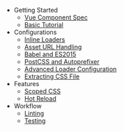 - Getting Started
  - [Vue Component Spec](start/spec.md)
  - [Basic Tutorial](start/tutorial.md)
- Configurations
  - [Inline Loaders](configurations/inline-loaders.md)
  - [Asset URL Handling](configurations/asset-url.md)
  - [Babel and ES2015](configurations/es2015.md)
  - [PostCSS and Autoprefixer](configurations/postcss.md)
  - [Advanced Loader Configuration](configurations/advanced.md)
  - [Extracting CSS File](configurations/extract-css.md)
- Features
  - [Scoped CSS](features/scoped-css.md)
  - [Hot Reload](features/hot-reload.md)
- Workflow
  - [Linting](workflow/linting.md)
  - [Testing](workflow/testing.md)
